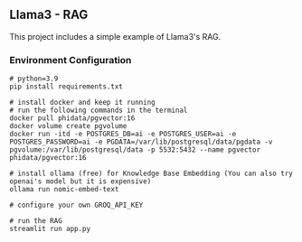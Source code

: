 ## Llama3 - RAG
This project includes a simple example of Llama3's RAG.

### Environment Configuration
```
# python=3.9
pip install requirements.txt

# install docker and keep it running
# run the following commands in the terminal
docker pull phidata/pgvector:16
docker volume create pgvolume
docker run -itd -e POSTGRES_DB=ai -e POSTGRES_USER=ai -e POSTGRES_PASSWORD=ai -e PGDATA=/var/lib/postgresql/data/pgdata -v pgvolume:/var/lib/postgresql/data -p 5532:5432 --name pgvector phidata/pgvector:16

# install ollama (free) for Knowledge Base Embedding (You can also try openai's model but it is expensive)
ollama run nomic-embed-text

# configure your own GROQ_API_KEY

# run the RAG
streamlit run app.py
```
